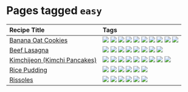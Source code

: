 # Pages tagged `easy`

|Recipe Title|Tags
|:---|:---|
|[Banana Oat Cookies](../recipes/bananaoatcookies.md)|[![](https://img.shields.io/badge/tag-baked-c5d714)](../tags/baked.md) [![](https://img.shields.io/badge/tag-chocolate-a168f4)](../tags/chocolate.md) [![](https://img.shields.io/badge/tag-coffee-e2851f)](../tags/coffee.md) [![](https://img.shields.io/badge/tag-easy-72fcc)](../tags/easy.md) [![](https://img.shields.io/badge/tag-great-0fcaa)](../tags/great.md) [![](https://img.shields.io/badge/tag-healthy-7ca620)](../tags/healthy.md) [![](https://img.shields.io/badge/tag-simple-61717a)](../tags/simple.md) [![](https://img.shields.io/badge/tag-snack-33b5de)](../tags/snack.md) [![](https://img.shields.io/badge/tag-vegan-6f4790)](../tags/vegan.md) [![](https://img.shields.io/badge/tag-vegetarian-473080)](../tags/vegetarian.md)|
|[Beef Lasagna](../recipes/beeflasagna.md)|[![](https://img.shields.io/badge/tag-baked-c5d714)](../tags/baked.md) [![](https://img.shields.io/badge/tag-beef-93e32e)](../tags/beef.md) [![](https://img.shields.io/badge/tag-dairy-4b9e32)](../tags/dairy.md) [![](https://img.shields.io/badge/tag-dinner-945e60)](../tags/dinner.md) [![](https://img.shields.io/badge/tag-easy-72fcc)](../tags/easy.md) [![](https://img.shields.io/badge/tag-italian-3bf9ab)](../tags/italian.md) [![](https://img.shields.io/badge/tag-pasta-617c8)](../tags/pasta.md) [![](https://img.shields.io/badge/tag-stovetop-9bf4b7)](../tags/stovetop.md)|
|[Kimchijeon (Kimchi Pancakes)](../recipes/kimchipancakes.md)|[![](https://img.shields.io/badge/tag-dinner-945e60)](../tags/dinner.md) [![](https://img.shields.io/badge/tag-easy-72fcc)](../tags/easy.md) [![](https://img.shields.io/badge/tag-fried-379a95)](../tags/fried.md) [![](https://img.shields.io/badge/tag-healthy-7ca620)](../tags/healthy.md) [![](https://img.shields.io/badge/tag-korean-4e6ea)](../tags/korean.md) [![](https://img.shields.io/badge/tag-lunch-be57aa)](../tags/lunch.md) [![](https://img.shields.io/badge/tag-stovetop-9bf4b7)](../tags/stovetop.md) [![](https://img.shields.io/badge/tag-vegan-6f4790)](../tags/vegan.md) [![](https://img.shields.io/badge/tag-vegetarian-473080)](../tags/vegetarian.md)|
|[Rice Pudding](../recipes/ricepudding.md)|[![](https://img.shields.io/badge/tag-dairy-4b9e32)](../tags/dairy.md) [![](https://img.shields.io/badge/tag-dessert-84f8cf)](../tags/dessert.md) [![](https://img.shields.io/badge/tag-easy-72fcc)](../tags/easy.md) [![](https://img.shields.io/badge/tag-rice-25a9f1)](../tags/rice.md) [![](https://img.shields.io/badge/tag-rice_cooker-f6b493)](../tags/rice_cooker.md) [![](https://img.shields.io/badge/tag-vegetarian-473080)](../tags/vegetarian.md)|
|[Rissoles](../recipes/rissoles.md)|[![](https://img.shields.io/badge/tag-aussie-25d3f)](../tags/aussie.md) [![](https://img.shields.io/badge/tag-beef-93e32e)](../tags/beef.md) [![](https://img.shields.io/badge/tag-dinner-945e60)](../tags/dinner.md) [![](https://img.shields.io/badge/tag-easy-72fcc)](../tags/easy.md) [![](https://img.shields.io/badge/tag-family-f05668)](../tags/family.md) [![](https://img.shields.io/badge/tag-fried-379a95)](../tags/fried.md)|